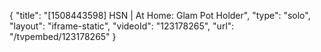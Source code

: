 {
    "title": "[1508443598] HSN | At Home: Glam Pot Holder",
    "type": "solo",
    "layout": "iframe-static",
    "videoId": "123178265",
    "url": "\/tvpembed\/123178265"
}